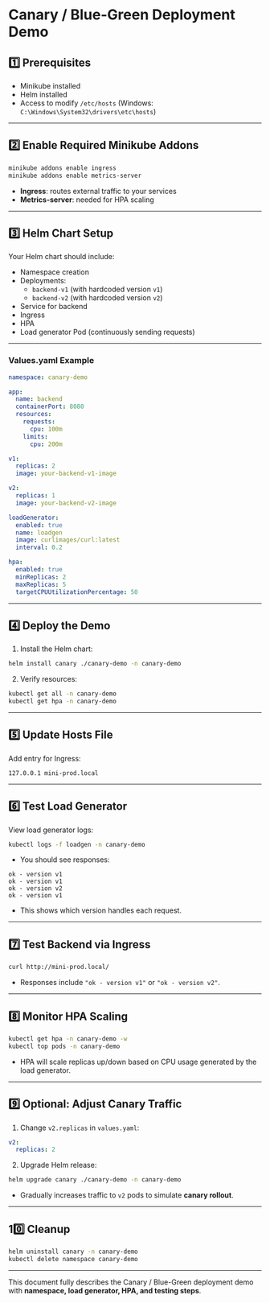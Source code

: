 # Canary / Blue-Green Deployment Demo

## **1️⃣ Prerequisites**

- Minikube installed
- Helm installed
- Access to modify `/etc/hosts` (Windows: `C:\Windows\System32\drivers\etc\hosts`)

---

## **2️⃣ Enable Required Minikube Addons**

```bash
minikube addons enable ingress
minikube addons enable metrics-server
```

- **Ingress**: routes external traffic to your services  
- **Metrics-server**: needed for HPA scaling  

---

## **3️⃣ Helm Chart Setup**

Your Helm chart should include:

- Namespace creation
- Deployments:
  - `backend-v1` (with hardcoded version `v1`)
  - `backend-v2` (with hardcoded version `v2`)
- Service for backend
- Ingress
- HPA
- Load generator Pod (continuously sending requests)

---

### **Values.yaml Example**

```yaml
namespace: canary-demo

app:
  name: backend
  containerPort: 8080
  resources:
    requests:
      cpu: 100m
    limits:
      cpu: 200m

v1:
  replicas: 2
  image: your-backend-v1-image

v2:
  replicas: 1
  image: your-backend-v2-image

loadGenerator:
  enabled: true
  name: loadgen
  image: curlimages/curl:latest
  interval: 0.2

hpa:
  enabled: true
  minReplicas: 2
  maxReplicas: 5
  targetCPUUtilizationPercentage: 50
```

---

## **4️⃣ Deploy the Demo**

1. Install the Helm chart:

```bash
helm install canary ./canary-demo -n canary-demo
```

2. Verify resources:

```bash
kubectl get all -n canary-demo
kubectl get hpa -n canary-demo
```

---

## **5️⃣ Update Hosts File**

Add entry for Ingress:

```
127.0.0.1 mini-prod.local
```

---

## **6️⃣ Test Load Generator**

View load generator logs:

```bash
kubectl logs -f loadgen -n canary-demo
```

- You should see responses:

```
ok - version v1
ok - version v1
ok - version v2
ok - version v1
```

- This shows which version handles each request.

---

## **7️⃣ Test Backend via Ingress**

```bash
curl http://mini-prod.local/
```

- Responses include `"ok - version v1"` or `"ok - version v2"`.  

---

## **8️⃣ Monitor HPA Scaling**

```bash
kubectl get hpa -n canary-demo -w
kubectl top pods -n canary-demo
```

- HPA will scale replicas up/down based on CPU usage generated by the load generator.  

---

## **9️⃣ Optional: Adjust Canary Traffic**

1. Change `v2.replicas` in `values.yaml`:

```yaml
v2:
  replicas: 2
```

2. Upgrade Helm release:

```bash
helm upgrade canary ./canary-demo -n canary-demo
```

- Gradually increases traffic to `v2` pods to simulate **canary rollout**.  

---

## **10️⃣ Cleanup**

```bash
helm uninstall canary -n canary-demo
kubectl delete namespace canary-demo
```

---

This document fully describes the Canary / Blue-Green deployment demo with **namespace, load generator, HPA, and testing steps**.

